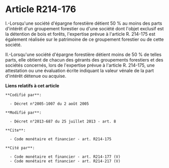 # Article R214-176

I.-Lorsqu'une société d'épargne forestière détient 50 % au moins des parts d'intérêt d'un groupement forestier ou d'une
société dont l'objet exclusif est la détention de bois et forêts, l'expertise prévue à l'article R. 214-175 est également
réalisée sur le patrimoine de ce groupement forestier ou de cette société. 

II.-Lorsqu'une société d'épargne forestière détient moins de 50 % de telles parts, elle obtient de chacun des gérants des
groupements forestiers et des sociétés concernés, lors de l'expertise prévue à l'article R. 214-175, une attestation ou une
évaluation écrite indiquant la valeur vénale de la part d'intérêt détenue ou acquise.

**Liens relatifs à cet article**

	**Codifié par**:

	  - Décret n°2005-1007 du 2 août 2005

	**Modifié par**:

	  - Décret n°2013-687 du 25 juillet 2013 - art. 8

	**Cite**:

	  - Code monétaire et financier - art. R214-175

	**Cité par**:

	  - Code monétaire et financier - art. R214-177 (V)
	  - Code monétaire et financier - art. R214-217 (V)
